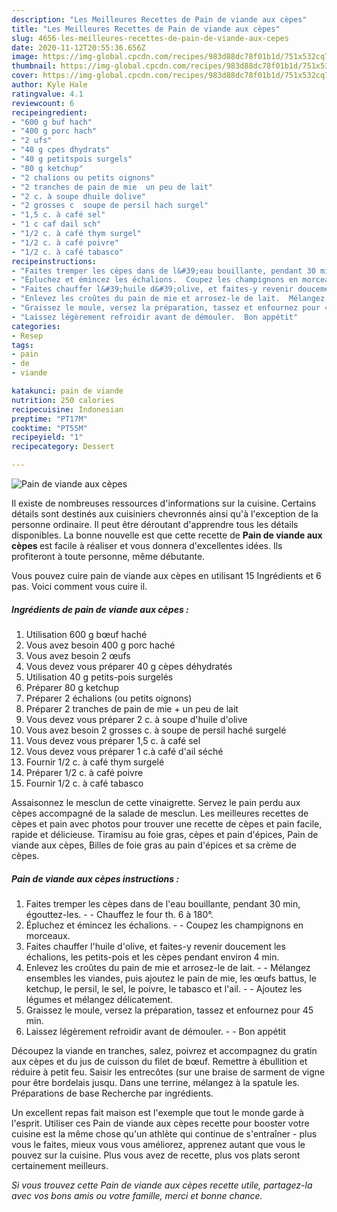 ```yaml
---
description: "Les Meilleures Recettes de Pain de viande aux cèpes"
title: "Les Meilleures Recettes de Pain de viande aux cèpes"
slug: 4656-les-meilleures-recettes-de-pain-de-viande-aux-cepes
date: 2020-11-12T20:55:36.656Z
image: https://img-global.cpcdn.com/recipes/983d88dc78f01b1d/751x532cq70/pain-de-viande-aux-cepes-photo-principale-de-la-recette.jpg
thumbnail: https://img-global.cpcdn.com/recipes/983d88dc78f01b1d/751x532cq70/pain-de-viande-aux-cepes-photo-principale-de-la-recette.jpg
cover: https://img-global.cpcdn.com/recipes/983d88dc78f01b1d/751x532cq70/pain-de-viande-aux-cepes-photo-principale-de-la-recette.jpg
author: Kyle Hale
ratingvalue: 4.1
reviewcount: 6
recipeingredient:
- "600 g buf hach"
- "400 g porc hach"
- "2 ufs"
- "40 g cpes dhydrats"
- "40 g petitspois surgels"
- "80 g ketchup"
- "2 chalions ou petits oignons"
- "2 tranches de pain de mie  un peu de lait"
- "2 c. à soupe dhuile dolive"
- "2 grosses c  soupe de persil hach surgel"
- "1,5 c. à café sel"
- "1 c caf dail sch"
- "1/2 c. à café thym surgel"
- "1/2 c. à café poivre"
- "1/2 c. à café tabasco"
recipeinstructions:
- "Faites tremper les cèpes dans de l&#39;eau bouillante, pendant 30 min, égouttez-les.  Chauffez le four th. 6 à 180°."
- "Épluchez et émincez les échalions.  Coupez les champignons en morceaux."
- "Faites chauffer l&#39;huile d&#39;olive, et faites-y revenir doucement les échalions, les petits-pois et les cèpes pendant environ 4 min."
- "Enlevez les croûtes du pain de mie et arrosez-le de lait.  Mélangez ensembles les viandes, puis ajoutez le pain de mie, les œufs battus, le ketchup, le persil, le sel, le poivre, le tabasco et l&#39;ail.  Ajoutez les légumes et mélangez délicatement."
- "Graissez le moule, versez la préparation, tassez et enfournez pour 45 min."
- "Laissez légèrement refroidir avant de démouler.  Bon appétit"
categories:
- Resep
tags:
- pain
- de
- viande

katakunci: pain de viande 
nutrition: 250 calories
recipecuisine: Indonesian
preptime: "PT17M"
cooktime: "PT55M"
recipeyield: "1"
recipecategory: Dessert

---
```



![Pain de viande aux cèpes](https://img-global.cpcdn.com/recipes/983d88dc78f01b1d/751x532cq70/pain-de-viande-aux-cepes-photo-principale-de-la-recette.jpg)

Il existe de nombreuses ressources d'informations sur la cuisine. Certains détails sont destinés aux cuisiniers chevronnés ainsi qu'à l'exception de la personne ordinaire. Il peut être déroutant d'apprendre tous les détails disponibles. La bonne nouvelle est que cette recette de <strong> Pain de viande aux cèpes </strong> est facile à réaliser et vous donnera d'excellentes idées. Ils profiteront à toute personne, même débutante.

<!--inarticleads1-->

Vous pouvez cuire pain de viande aux cèpes en utilisant 15 Ingrédients et 6 pas. Voici comment vous cuire il.

##### Ingrédients de pain de viande aux cèpes :

1. Utilisation 600 g bœuf haché
1. Vous avez besoin 400 g porc haché
1. Vous avez besoin 2 œufs
1. Vous devez vous préparer 40 g cèpes déhydratés
1. Utilisation 40 g petits-pois surgelés
1. Préparer 80 g ketchup
1. Préparer 2 échalions (ou petits oignons)
1. Préparer 2 tranches de pain de mie + un peu de lait
1. Vous devez vous préparer 2 c. à soupe d&#39;huile d&#39;olive
1. Vous avez besoin 2 grosses c. à soupe de persil haché surgelé
1. Vous devez vous préparer 1,5 c. à café sel
1. Vous devez vous préparer 1 c.à café d&#39;ail séché
1. Fournir 1/2 c. à café thym surgelé
1. Préparer 1/2 c. à café poivre
1. Fournir 1/2 c. à café tabasco


Assaisonnez le mesclun de cette vinaigrette. Servez le pain perdu aux cèpes accompagné de la salade de mesclun. Les meilleures recettes de cèpes et pain avec photos pour trouver une recette de cèpes et pain facile, rapide et délicieuse. Tiramisu au foie gras, cèpes et pain d&#39;épices, Pain de viande aux cèpes, Billes de foie gras au pain d&#39;épices et sa crème de cèpes. 

<!--inarticleads2-->

##### Pain de viande aux cèpes instructions :

1. Faites tremper les cèpes dans de l&#39;eau bouillante, pendant 30 min, égouttez-les. -  - Chauffez le four th. 6 à 180°.
1. Épluchez et émincez les échalions. -  - Coupez les champignons en morceaux.
1. Faites chauffer l&#39;huile d&#39;olive, et faites-y revenir doucement les échalions, les petits-pois et les cèpes pendant environ 4 min.
1. Enlevez les croûtes du pain de mie et arrosez-le de lait. -  - Mélangez ensembles les viandes, puis ajoutez le pain de mie, les œufs battus, le ketchup, le persil, le sel, le poivre, le tabasco et l&#39;ail. -  - Ajoutez les légumes et mélangez délicatement.
1. Graissez le moule, versez la préparation, tassez et enfournez pour 45 min.
1. Laissez légèrement refroidir avant de démouler. -  - Bon appétit


Découpez la viande en tranches, salez, poivrez et accompagnez du gratin aux cèpes et du jus de cuisson du filet de bœuf. Remettre à ébullition et réduire à petit feu. Saisir les entrecôtes (sur une braise de sarment de vigne pour être bordelais jusqu. Dans une terrine, mélangez à la spatule les. Préparations de base Recherche par ingrédients. 

<!--inarticleads1-->

<p>
Un excellent repas fait maison est l'exemple que tout le monde garde à l'esprit. Utiliser ces Pain de viande aux cèpes recette pour booster votre cuisine est la même chose qu'un athlète qui continue de s'entraîner - plus vous le faites, mieux vous vous améliorez, apprenez autant que vous le pouvez sur la cuisine. Plus vous avez de recette, plus vos plats seront certainement meilleurs.
</p>

<p>
<i>Si vous trouvez cette Pain de viande aux cèpes recette utile, partagez-la avec vos bons amis ou votre famille, merci et bonne chance.</i>
</p>
